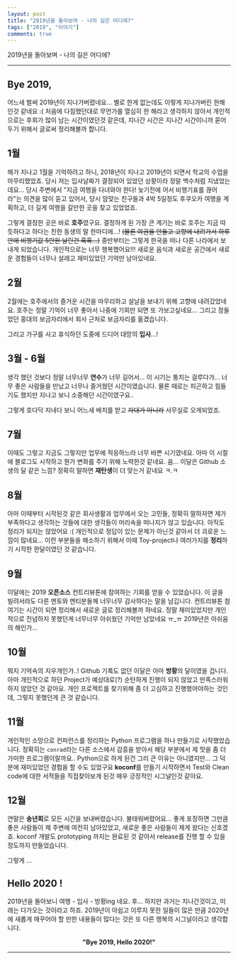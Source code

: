 ```yaml
---
layout: post
title: "2019년을 돌아보며 - 나의 길은 어디에?"
tags: ["2019", "이야기"]
comments: true
---
```


2019년을 돌아보며 - 나의 길은 어디에?

---

## Bye 2019,
어느새 벌써 2019년이 지나가버렸네요... 별로 한게 없는데도 이렇게 지나가버린 한해인것 같네요 :(
처음에 다짐했던대로 무언가를 열심히 한 해라고 생각하지 않아서 개인적으로는 후회가 많이 남는 시간이였던것 같은데,
지나간 시간은 지나간 시간이니까 묻어두기 위해서 글로써 정리해볼까 합니다.

## 1월
해가 지나고 1월을 기억하려고 하니, 2018년이 지나고 2019년이 되면서 학교의 수업을 마무리했었죠.
당시 저는 입사날짜가 결정되어 있었던 상황이라 정말 백수처럼 지냈었는데요...
당시 주변에서 "지금 여행을 다녀와야 한다! 늦기전에 어서 비행기표를 끊어라"는 의견을 많이 듣고 있어서,
당시 맘맞는 친구들과 4박 5일정도 후쿠오카 여행을 계획하고, 더 길게 여행을 갈만한 곳을 찾고 있었었죠.

그렇게 결정한 곳은 바로 **호주**였구요. 결정하게 된 가장 큰 계기는 바로 호주는 지금 따듯하다고 하다는 친한 동생의 말 한마디에...!
~~(물론 여권을 안들고 고향에 내려가서 하루만에 비행기값 5만원 날린건 흑흑...)~~
중반부터는 그렇게 한국을 떠나 다른 나라에서 보내게 되었습니다. 개인적으로는 너무 행복했어요!!!
새로운 음식과 새로운 공간에서 새로운 경험들이 너무나 설레고 재미있었던 기억만 남아있네요.

## 2월
2월에는 호주에서의 즐거운 시간을 마무리하고 설날을 보내기 위해 고향에 내려갔었네요.
호주는 정말 기억이 너무 좋아서 나중에 기회만 되면 또 가보고싶네요...
그리고 정들었던 홍대의 보금자리에서 회사 근처로 보금자리를 옮겼습니다.

그리고 가구를 사고 휴식하던 도중에 드디어 대망의 **입사**...!

## 3월 - 6월
생각 했던 것보다 정말 너무너무 **연수**가 너무 길어서... 이 시기는 퉁치는 걸루다가...
너무 좋은 사람들을 만났고 너무나 즐거웠던 시간이였습니다.
물론 때로는 피곤하고 힘들기도 했지만 지나고 보니 소중해던 시간이였구요..

그렇게 호다닥 지내다 보니 어느새 배치를 받고 ~~자대가 아니라~~ 사무실로 오게되었죠.

## 7월
이때도 그렇고 지금도 그렇지만 업무에 적응하느라 너무 바쁜 시기였네요.
아마 이 시절에 블로그도 시작하고 뭔가 변화를 주기 위해 노력한것 같네요.
음... 이달은 Github 소생의 달 같은 느낌? 정확히 말하면 **재탄생**이 더 맞는거 같네요 ㅋ.ㅋ

## 8월
아마 이때부터 시작된것 같은 회사생활과 업무에서 오는 고민들, 정확히 말하자면 제가 부족하다고 생각하는 것들에 대한 생각들이
머리속을 떠나지가 않고 있습니다. 아직도 정리가 되지는 않았어요 :( 개인적으로 정답이 있는 문제가 아닌것 같아서 더 괴로운 느낌이 많네요...
이런 부분들을 해소하기 위해서 이때 Toy-project나 여러가지를 **정리**하기 시작한 한달이였던 것 같습니다.

## 9월
이달에는 2019 **오픈소스** 컨트리뷰톤에 참여하는 기회를 얻을 수 있었습니다.
이 글을 빌려서라도 다른 멘토와 멘티분들께 너무너무 감사하다는 말을 남깁니다.
컨트리뷰톤 참여기는 시간이 되면 정리해서 새로운 글로 정리해볼까 하네요.
정말 재미있었지만 개인적으로 전념하지 못했던게 너무너무 아쉬웠던 기억만 남았네요 ㅠ_ㅠ 2019년은 아쉬움의 해인가...

## 10월
뭐지 기억속의 지우개인가..! Github 기록도 없던 이달은 아마 **방황**의 달이였을 겁니다.
아마 개인적으로 하던 Project가 예상대로(?) 순탄하게 진행이 되지 않았고 만족스러워하지 않았던 것 같아요.
개인 프로젝트를 찾기위해 좀 더 고심하고 진행했어야하는 것인데, 그렇지 못했던게 큰 것 같습니다.

## 11월
개인적인 소망으로 컨퍼런스를 정리하는 Python 프로그램을 하나 만들기로 시작했었습니다. 
정확히는 `conrad`라는 다른 소스에서 감흥을 받아서 해당 부분에서 제 맛을 좀 더 가미한 프로그램이랄까요..
Python으로 하게 된건 그리 큰 이유는 아니였지만... 그 덕분에 재미있었던 경험을 할 수도 있었구요
**koconf**를 만들기 시작하면서 Test와 Clean code에 대한 서적들을 직접찾아보게 된것 매우 긍정적인 시그널인것 같아요.

## 12월
연말은 **송년회**로 모든 시간을 보내버렸습니다. 불태워버렸어요...
좋게 포장하면 그만큼 좋은 사람들이 제 주변에 여전히 남아있었고, 새로운 좋은 사람들이 제게 왔다는 신호겠죠.
koconf 개발도 prototyping 까지는 완료된 것 같아서 release를 진행 할 수 있을정도까지 만들었습니다.

그렇게 ...

## Hello 2020 !
2019년을 돌아보니 여행 - 입사 - 방황ing 네요. 후... 하지만 과거는 지나간것이고, 미래는 다가오는 것이라고 하죠. 
2019년이 아쉽고 이루지 못한 일들이 많은 만큼 2020년에 새롭게 매꾸어야 할 만한 내용들이 많다는 것은 또 다른 행복의 시그널이라고 생각합니다.

<center> <b> "Bye 2019, Hello 2020!" </b> </center>

---
